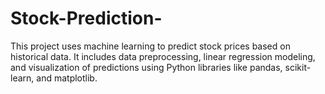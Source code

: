 # Stock-Prediction-

This project uses machine learning to predict stock prices based on historical data. It includes data preprocessing, linear regression modeling, and visualization of predictions using Python libraries like pandas, scikit-learn, and matplotlib.
